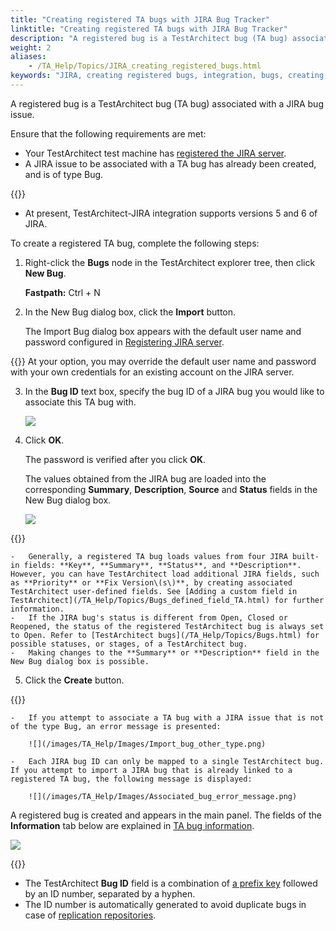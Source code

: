 ```yaml
--- 
title: "Creating registered TA bugs with JIRA Bug Tracker"
linktitle: "Creating registered TA bugs with JIRA Bug Tracker"
description: "A registered bug is a TestArchitect bug (TA bug) associated with a JIRA bug issue."
weight: 2
aliases: 
    - /TA_Help/Topics/JIRA_creating_registered_bugs.html
keywords: "JIRA, creating registered bugs, integration, bugs, creating, registered bugs"
---
```


A registered bug is a TestArchitect bug \(TA bug\) associated with a JIRA bug issue.

Ensure that the following requirements are met:

-   Your TestArchitect test machine has [registered the JIRA server](/TA_Help/Topics/JIRA_registering.html).
-   A JIRA issue to be associated with a TA bug has already been created, and is of type Bug.

{{<note>}}

-   At present, TestArchitect-JIRA integration supports versions 5 and 6 of JIRA.

To create a registered TA bug, complete the following steps:

1.  Right-click the **Bugs** node in the TestArchitect explorer tree, then click **New Bug**.

    **Fastpath:** Ctrl + N

2.  In the New Bug dialog box, click the **Import** button.

    The Import Bug dialog box appears with the default user name and password configured in [Registering JIRA server](/TA_Help/Topics/JIRA_registering.html#step_wxv_tc5_2m).

{{<tip>}} At your option, you may override the default user name and password with your own credentials for an existing account on the JIRA server.

3.  In the **Bug ID** text box, specify the bug ID of a JIRA bug you would like to associate this TA bug with.

    ![](/images/TA_Help/Images/Import_bug_dialog_box.png)

4.  Click **OK**.

    The password is verified after you click **OK**.

    The values obtained from the JIRA bug are loaded into the corresponding **Summary**, **Description**, **Source** and **Status** fields in the New Bug dialog box.

    ![](/images/TA_Help/Images/Associated_information.png)

{{<note>}}

    -   Generally, a registered TA bug loads values from four JIRA built-in fields: **Key**, **Summary**, **Status**, and **Description**. However, you can have TestArchitect load additional JIRA fields, such as **Priority** or **Fix Version\(s\)**, by creating associated TestArchitect user-defined fields. See [Adding a custom field in TestArchitect](/TA_Help/Topics/Bugs_defined_field_TA.html) for further information.
    -   If the JIRA bug's status is different from Open, Closed or Reopened, the status of the registered TestArchitect bug is always set to Open. Refer to [TestArchitect bugs](/TA_Help/Topics/Bugs.html) for possible statuses, or stages, of a TestArchitect bug.
    -   Making changes to the **Summary** or **Description** field in the New Bug dialog box is possible.
5.  Click the **Create** button.

{{<restriction>}}

    -   If you attempt to associate a TA bug with a JIRA issue that is not of the type Bug, an error message is presented:

        ![](/images/TA_Help/Images/Import_bug_other_type.png)

    -   Each JIRA bug ID can only be mapped to a single TestArchitect bug. If you attempt to import a JIRA bug that is already linked to a registered TA bug, the following message is displayed:

        ![](/images/TA_Help/Images/Associated_bug_error_message.png)


A registered bug is created and appears in the main panel. The fields of the **Information** tab below are explained in [TA bug information](/TA_Help/Topics/Bug_information.html).

![](/images/TA_Help/Images/Associated_bug_information_external_bug.png)

{{<note>}}

-   The TestArchitect **Bug ID** field is a combination of [a prefix key](/TA_Help/Topics/Projects_and_project_items_create_project.html) followed by an ID number, separated by a hyphen.
-   The ID number is automatically generated to avoid duplicate bugs in case of [replication repositories](/TA_Administration/Topics/Repo_server_management_replication_repo_intro.html).



